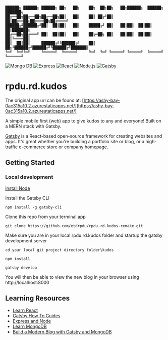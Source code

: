 ```
██████╗ ██████╗ ██████╗ ██╗   ██╗    ██╗  ██╗██╗   ██╗██████╗  ██████╗ ███████╗
██╔══██╗██╔══██╗██╔══██╗██║   ██║    ██║ ██╔╝██║   ██║██╔══██╗██╔═══██╗██╔════╝
██████╔╝██████╔╝██║  ██║██║   ██║    █████╔╝ ██║   ██║██║  ██║██║   ██║███████╗
██╔══██╗██╔═══╝ ██║  ██║██║   ██║    ██╔═██╗ ██║   ██║██║  ██║██║   ██║╚════██║
██║  ██║██║     ██████╔╝╚██████╔╝    ██║  ██╗╚██████╔╝██████╔╝╚██████╔╝███████║
╚═╝  ╚═╝╚═╝     ╚═════╝  ╚═════╝     ╚═╝  ╚═╝ ╚═════╝ ╚═════╝  ╚═════╝ ╚══════╝
```

[![Mongo DB](https://img.shields.io/badge/MongoDB-%2347A248.svg?&style=for-the-badge&logo=MongoDB&logoColor=white)]()
[![Express](https://img.shields.io/badge/Express-%23000000.svg?&style=for-the-badge&logo=Express&logoColor=white)]()
[![React](https://img.shields.io/badge/React-%2361DAFB.svg?&style=for-the-badge&logo=React&logoColor=white)]()
[![Node.js](https://img.shields.io/badge/Node.js-%23339933.svg?&style=for-the-badge&logo=Node.js&logoColor=white)]()
[![Gatsby](https://img.shields.io/badge/gatsby-%23663399.svg?&style=for-the-badge&logo=Gatsby&logoColor=white)]()

# rpdu.rd.kudos

The original app url can be found at:
[https://ashy-bay-0ac315a10.2.azurestaticapps.net/](https://ashy-bay-0ac315a10.2.azurestaticapps.net/)

A simple mobile first (web) app to give kudos to any and everyone! Built on a MERN stack with Gatsby.

[Gatsby](https://www.gatsbyjs.com/docs) is a React-based open-source framework for creating websites and apps. It's great whether you're building a portfolio site or blog, or a high-traffic e-commerce store or company homepage.

## Getting Started

### Local development

[Install Node](https://nodejs.org/en/download/)

Install the Gatsby CLI

`npm install -g gatsby-cli`

Clone this repo from your terminal app

`git clone https://github.com/etdrpdu/rpdu.rd.kudos-remake.git`

Make sure you are in your local rpdu.rd.kudos folder and startup the gatsby development server

`cd your local git project directory folder\kudos`

`npm install`

`gatsby develop`

You will then be able to view the new blog in your browser using http://localhost:8000

## Learning Resources

- [Learn React](https://reactjs.org/tutorial/tutorial.html)
- [Gatsby How To Guides](https://www.gatsbyjs.com/docs/how-to/)
- [Express and Node](https://expressjs.com/en/starter/installing.html)
- [Learn MongoDB](https://university.mongodb.com/courses/M001/about)
- [Build a Modern Blog with Gatsby and MongoDB](https://www.mongodb.com/developer/languages/javascript/gatsby-modern-blog/)
